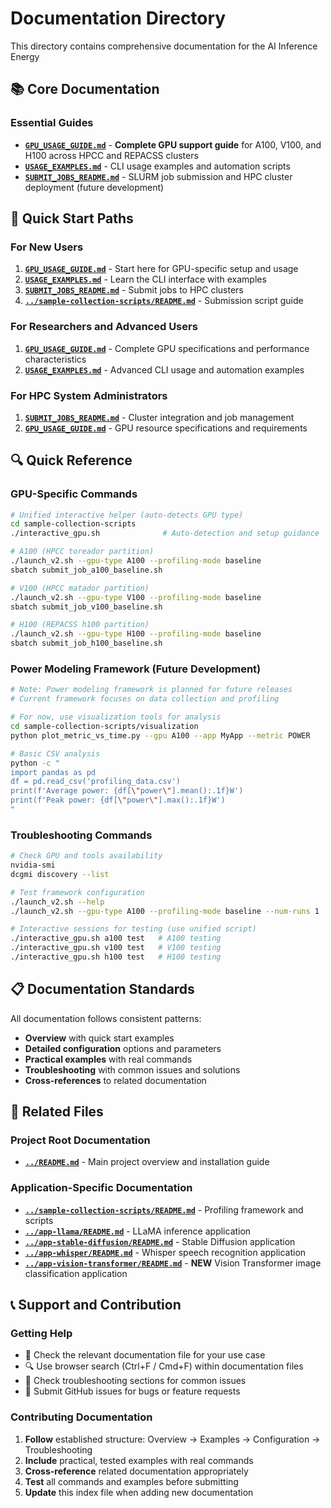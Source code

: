 # Documentation Directory

This directory contains comprehensive documentation for the AI Inference Energy

## 📚 Core Documentation

### **Essential Guides**
- **[`GPU_USAGE_GUIDE.md`](GPU_USAGE_GUIDE.md)** - **Complete GPU support guide** for A100, V100, and H100 across HPCC and REPACSS clusters
- **[`USAGE_EXAMPLES.md`](USAGE_EXAMPLES.md)** - CLI usage examples and automation scripts
- **[`SUBMIT_JOBS_README.md`](SUBMIT_JOBS_README.md)** - SLURM job submission and HPC cluster deployment (future development)

## 🚀 Quick Start Paths

### For New Users
1. **[`GPU_USAGE_GUIDE.md`](GPU_USAGE_GUIDE.md)** - Start here for GPU-specific setup and usage
2. **[`USAGE_EXAMPLES.md`](USAGE_EXAMPLES.md)** - Learn the CLI interface with examples
3. **[`SUBMIT_JOBS_README.md`](SUBMIT_JOBS_README.md)** - Submit jobs to HPC clusters
4. **[`../sample-collection-scripts/README.md`](../sample-collection-scripts/README.md)** - Submission script guide

### For Researchers and Advanced Users  
1. **[`GPU_USAGE_GUIDE.md`](GPU_USAGE_GUIDE.md)** - Complete GPU specifications and performance characteristics
2. **[`USAGE_EXAMPLES.md`](USAGE_EXAMPLES.md)** - Advanced CLI usage and automation examples

### For HPC System Administrators
1. **[`SUBMIT_JOBS_README.md`](SUBMIT_JOBS_README.md)** - Cluster integration and job management
2. **[`GPU_USAGE_GUIDE.md`](GPU_USAGE_GUIDE.md)** - GPU resource specifications and requirements

## 🔍 Quick Reference

### GPU-Specific Commands
```bash
# Unified interactive helper (auto-detects GPU type)
cd sample-collection-scripts
./interactive_gpu.sh              # Auto-detection and setup guidance

# A100 (HPCC toreador partition)
./launch_v2.sh --gpu-type A100 --profiling-mode baseline
sbatch submit_job_a100_baseline.sh

# V100 (HPCC matador partition)  
./launch_v2.sh --gpu-type V100 --profiling-mode baseline
sbatch submit_job_v100_baseline.sh

# H100 (REPACSS h100 partition)
./launch_v2.sh --gpu-type H100 --profiling-mode baseline  
sbatch submit_job_h100_baseline.sh
```

### Power Modeling Framework (Future Development)
```bash
# Note: Power modeling framework is planned for future releases
# Current framework focuses on data collection and profiling

# For now, use visualization tools for analysis
cd sample-collection-scripts/visualization
python plot_metric_vs_time.py --gpu A100 --app MyApp --metric POWER

# Basic CSV analysis
python -c "
import pandas as pd
df = pd.read_csv('profiling_data.csv')
print(f'Average power: {df[\"power\"].mean():.1f}W')
print(f'Peak power: {df[\"power\"].max():.1f}W')
"
```

### Troubleshooting Commands
```bash
# Check GPU and tools availability
nvidia-smi
dcgmi discovery --list

# Test framework configuration  
./launch_v2.sh --help
./launch_v2.sh --gpu-type A100 --profiling-mode baseline --num-runs 1

# Interactive sessions for testing (use unified script)
./interactive_gpu.sh a100 test   # A100 testing
./interactive_gpu.sh v100 test   # V100 testing  
./interactive_gpu.sh h100 test   # H100 testing

```

## 📋 Documentation Standards

All documentation follows consistent patterns:
- **Overview** with quick start examples
- **Detailed configuration** options and parameters  
- **Practical examples** with real commands
- **Troubleshooting** with common issues and solutions
- **Cross-references** to related documentation

## 🔗 Related Files

### Project Root Documentation
- **[`../README.md`](../README.md)** - Main project overview and installation guide

### Application-Specific Documentation  
- **[`../sample-collection-scripts/README.md`](../sample-collection-scripts/README.md)** - Profiling framework and scripts
- **[`../app-llama/README.md`](../app-llama/README.md)** - LLaMA inference application
- **[`../app-stable-diffusion/README.md`](../app-stable-diffusion/README.md)** - Stable Diffusion application
- **[`../app-whisper/README.md`](../app-whisper/README.md)** - Whisper speech recognition application
- **[`../app-vision-transformer/README.md`](../app-vision-transformer/README.md)** - **NEW** Vision Transformer image classification application

## 📞 Support and Contribution

### Getting Help
- 📖 Check the relevant documentation file for your use case
- 🔍 Use browser search (Ctrl+F / Cmd+F) within documentation files  
- 🐛 Check troubleshooting sections for common issues
- 💬 Submit GitHub issues for bugs or feature requests

### Contributing Documentation
1. **Follow** established structure: Overview → Examples → Configuration → Troubleshooting
2. **Include** practical, tested examples with real commands
3. **Cross-reference** related documentation appropriately
4. **Test** all commands and examples before submitting
5. **Update** this index file when adding new documentation

